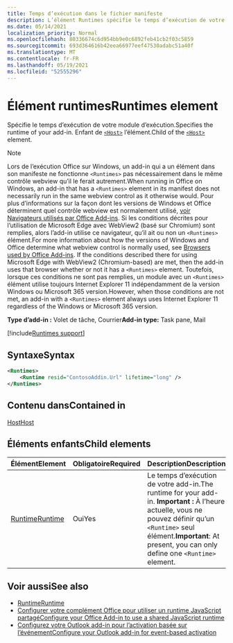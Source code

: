 ```yaml
---
title: Temps d’exécution dans le fichier manifeste
description: L’élément Runtimes spécifie le temps d’exécution de votre module.
ms.date: 05/14/2021
localization_priority: Normal
ms.openlocfilehash: 80336674c6d954bb9e0c6892feb41cb2f03c5859
ms.sourcegitcommit: 693d364616b42eea66977eef47530adabc51a40f
ms.translationtype: MT
ms.contentlocale: fr-FR
ms.lasthandoff: 05/19/2021
ms.locfileid: "52555296"
---
```

# <a name="runtimes-element"></a><span data-ttu-id="06530-103">Élément runtimes</span><span class="sxs-lookup"><span data-stu-id="06530-103">Runtimes element</span></span>

<span data-ttu-id="06530-104">Spécifie le temps d’exécution de votre module d’exécution.</span><span class="sxs-lookup"><span data-stu-id="06530-104">Specifies the runtime of your add-in.</span></span> <span data-ttu-id="06530-105">Enfant de [`<Host>`](host.md) l’élément.</span><span class="sxs-lookup"><span data-stu-id="06530-105">Child of the [`<Host>`](host.md) element.</span></span>

> [!NOTE]
> <span data-ttu-id="06530-106">Lors de l’exécution Office sur Windows, un add-in qui a un élément dans son manifeste ne fonctionne `<Runtimes>` pas nécessairement dans le même contrôle webview qu’il le ferait autrement.</span><span class="sxs-lookup"><span data-stu-id="06530-106">When running in Office on Windows, an add-in that has a `<Runtimes>` element in its manifest does not necessarily run in the same webview control as it otherwise would.</span></span> <span data-ttu-id="06530-107">Pour plus d’informations sur la façon dont les versions de Windows et Office déterminent quel contrôle webview est normalement utilisé, [voir Navigateurs utilisés par Office Add-ins](../../concepts/browsers-used-by-office-web-add-ins.md). Si les conditions décrites pour l’utilisation de Microsoft Edge avec WebView2 (basé sur Chromium) sont remplies, alors l’add-in utilise ce navigateur, qu’il ait ou non un `<Runtimes>` élément.</span><span class="sxs-lookup"><span data-stu-id="06530-107">For more information about how the versions of Windows and Office determine what webview control is normally used, see [Browsers used by Office Add-ins](../../concepts/browsers-used-by-office-web-add-ins.md). If the conditions described there for using Microsoft Edge with WebView2 (Chromium-based) are met, then the add-in uses that browser whether or not it has a `<Runtimes>` element.</span></span> <span data-ttu-id="06530-108">Toutefois, lorsque ces conditions ne sont pas remplies, un module avec un `<Runtimes>` élément utilise toujours Internet Explorer 11 indépendamment de la version Windows ou Microsoft 365 version.</span><span class="sxs-lookup"><span data-stu-id="06530-108">However, when those conditions are not met, an add-in with a `<Runtimes>` element always uses Internet Explorer 11 regardless of the Windows or Microsoft 365 version.</span></span>

<span data-ttu-id="06530-109">**Type d’add-in :** Volet de tâche, Courrier</span><span class="sxs-lookup"><span data-stu-id="06530-109">**Add-in type:** Task pane, Mail</span></span>

[!include[Runtimes support](../../includes/runtimes-note.md)]

## <a name="syntax"></a><span data-ttu-id="06530-110">Syntaxe</span><span class="sxs-lookup"><span data-stu-id="06530-110">Syntax</span></span>

```XML
<Runtimes>
    <Runtime resid="ContosoAddin.Url" lifetime="long" />
</Runtimes>
```

## <a name="contained-in"></a><span data-ttu-id="06530-111">Contenu dans</span><span class="sxs-lookup"><span data-stu-id="06530-111">Contained in</span></span>

[<span data-ttu-id="06530-112">Host</span><span class="sxs-lookup"><span data-stu-id="06530-112">Host</span></span>](host.md)

## <a name="child-elements"></a><span data-ttu-id="06530-113">Éléments enfants</span><span class="sxs-lookup"><span data-stu-id="06530-113">Child elements</span></span>

|  <span data-ttu-id="06530-114">Élément</span><span class="sxs-lookup"><span data-stu-id="06530-114">Element</span></span> |  <span data-ttu-id="06530-115">Obligatoire</span><span class="sxs-lookup"><span data-stu-id="06530-115">Required</span></span>  |  <span data-ttu-id="06530-116">Description</span><span class="sxs-lookup"><span data-stu-id="06530-116">Description</span></span>  |
|:-----|:-----|:-----|
| [<span data-ttu-id="06530-117">Runtime</span><span class="sxs-lookup"><span data-stu-id="06530-117">Runtime</span></span>](runtime.md) | <span data-ttu-id="06530-118">Oui</span><span class="sxs-lookup"><span data-stu-id="06530-118">Yes</span></span> |  <span data-ttu-id="06530-119">Le temps d’exécution de votre add-in.</span><span class="sxs-lookup"><span data-stu-id="06530-119">The runtime for your add-in.</span></span> <span data-ttu-id="06530-120">**Important :** À l’heure actuelle, vous ne pouvez définir qu’un `<Runtime>` seul élément.</span><span class="sxs-lookup"><span data-stu-id="06530-120">**Important**: At present, you can only define one `<Runtime>` element.</span></span> |

## <a name="see-also"></a><span data-ttu-id="06530-121">Voir aussi</span><span class="sxs-lookup"><span data-stu-id="06530-121">See also</span></span>

- [<span data-ttu-id="06530-122">Runtime</span><span class="sxs-lookup"><span data-stu-id="06530-122">Runtime</span></span>](runtime.md)
- [<span data-ttu-id="06530-123">Configurer votre complément Office pour utiliser un runtime JavaScript partagé</span><span class="sxs-lookup"><span data-stu-id="06530-123">Configure your Office Add-in to use a shared JavaScript runtime</span></span>](../../develop/configure-your-add-in-to-use-a-shared-runtime.md)
- [<span data-ttu-id="06530-124">Configurez votre Outlook add-in pour l’activation basée sur l’événement</span><span class="sxs-lookup"><span data-stu-id="06530-124">Configure your Outlook add-in for event-based activation</span></span>](../../outlook/autolaunch.md)
